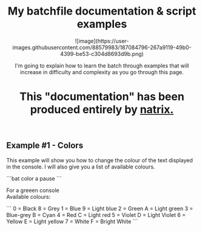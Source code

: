 <div align="center">
  <h1>My batchfile documentation & script examples</h1>
  ![image](https://user-images.githubusercontent.com/88579983/187084796-267a9119-49b0-4399-be53-c304d8693d9b.png)
  <p>
      I'm going to explain how to learn the batch through examples that will increase in difficulty and complexity as you go through          this page.
   </p>
   <h1>This "documentation" has been produced entirely by <a href="https://github.com/natrixdev">natrix.</a></h1>
   <br/>
  </div>
   <h2>Example #1 - Colors</h2>
   <p>This example will show you how to change the colour of the text displayed in the console. I will also give you a list of available colours.</p>
 ```bat
color a 
pause 
```
<p>For a greeen console<br>Available colours:</p>
```
    0 = Black 8 = Grey
    1 = Blue 9 = Light blue
    2 = Green A = Light green
    3 = Blue-grey B = Cyan
    4 = Red C = Light red
    5 = Violet D = Light Violet
    6 = Yellow E = Light yellow
    7 = White F = Bright White
```

